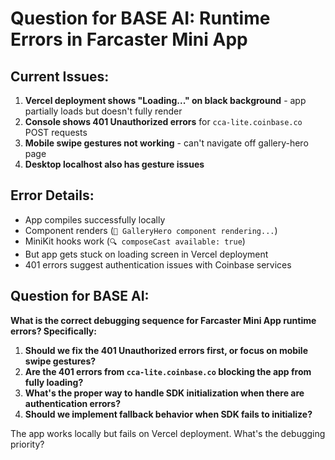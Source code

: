 # Question for BASE AI: Runtime Errors in Farcaster Mini App

## Current Issues:
1. **Vercel deployment shows "Loading..." on black background** - app partially loads but doesn't fully render
2. **Console shows 401 Unauthorized errors** for `cca-lite.coinbase.co` POST requests
3. **Mobile swipe gestures not working** - can't navigate off gallery-hero page
4. **Desktop localhost also has gesture issues**

## Error Details:
- App compiles successfully locally
- Component renders (`🎨 GalleryHero component rendering...`)
- MiniKit hooks work (`🔍 composeCast available: true`)
- But app gets stuck on loading screen in Vercel deployment
- 401 errors suggest authentication issues with Coinbase services

## Question for BASE AI:
**What is the correct debugging sequence for Farcaster Mini App runtime errors? Specifically:**

1. **Should we fix the 401 Unauthorized errors first, or focus on mobile swipe gestures?**
2. **Are the 401 errors from `cca-lite.coinbase.co` blocking the app from fully loading?**
3. **What's the proper way to handle SDK initialization when there are authentication errors?**
4. **Should we implement fallback behavior when SDK fails to initialize?**

The app works locally but fails on Vercel deployment. What's the debugging priority? 